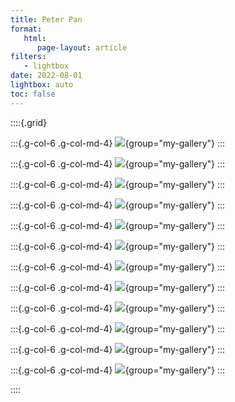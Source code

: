 ```yaml
---
title: Peter Pan
format:
   html:
      page-layout: article
filters:
   - lightbox
date: 2022-08-01
lightbox: auto
toc: false
---
```


::::{.grid}

:::{.g-col-6 .g-col-md-4}
![](06-peter_pan/06-peter_pan-0.png){group="my-gallery"}
:::

:::{.g-col-6 .g-col-md-4}
![](06-peter_pan/06-peter_pan-1.png){group="my-gallery"}
:::

:::{.g-col-6 .g-col-md-4}
![](06-peter_pan/06-peter_pan-2.png){group="my-gallery"}
:::

:::{.g-col-6 .g-col-md-4}
![](06-peter_pan/06-peter_pan-3.png){group="my-gallery"}
:::

:::{.g-col-6 .g-col-md-4}
![](06-peter_pan/06-peter_pan-4.png){group="my-gallery"}
:::

:::{.g-col-6 .g-col-md-4}
![](06-peter_pan/06-peter_pan-5.png){group="my-gallery"}
:::

:::{.g-col-6 .g-col-md-4}
![](06-peter_pan/06-peter_pan-6.png){group="my-gallery"}
:::

:::{.g-col-6 .g-col-md-4}
![](06-peter_pan/06-peter_pan-7.png){group="my-gallery"}
:::

:::{.g-col-6 .g-col-md-4}
![](06-peter_pan/06-peter_pan-8.png){group="my-gallery"}
:::

:::{.g-col-6 .g-col-md-4}
![](06-peter_pan/06-peter_pan-9.png){group="my-gallery"}
:::

:::{.g-col-6 .g-col-md-4}
![](06-peter_pan/06-peter_pan-10.png){group="my-gallery"}
:::

:::{.g-col-6 .g-col-md-4}
![](06-peter_pan/06-peter_pan-11.png){group="my-gallery"}
:::

::::